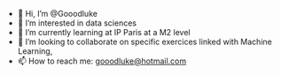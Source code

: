 - 👋 Hi, I’m @Gooodluke
- 👀 I’m interested in data sciences
- 🌱 I’m currently learning at IP Paris at a M2 level
- 💞️ I’m looking to collaborate on specific exercices linked with Machine Learning, 
- 📫 How to reach me: gooodluke@hotmail.com

<!---
Gooodluke/Gooodluke is a ✨ special ✨ repository because its `README.md` (this file) appears on your GitHub profile.
You can click the Preview link to take a look at your changes.
--->
